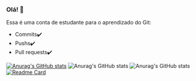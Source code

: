 ### Olá! 👋

<!--
**lucioweb/lucioweb** is a ✨ _special_ ✨ repository because its `README.md` (this file) appears on your GitHub profile.

Here are some ideas to get you started:

- 🔭 I’m currently working on ...
- 🌱 I’m currently learning ...
- 👯 I’m looking to collaborate on ...
- 🤔 I’m looking for help with ...
- 💬 Ask me about ...
- 📫 How to reach me: ...
- 😄 Pronouns: ...
- ⚡ Fun fact: ...
-->
Essa é uma conta de estudante para o aprendizado do Git: 
- Commits✔️
- Pushs✔️
- Pull requests✔️

[![Anurag's GitHub stats](https://github-readme-stats.vercel.app/api?username=lucioweb)](https://github.com/lucioweb/github-readme-stats)
![Anurag's GitHub stats](https://github-readme-stats.vercel.app/api?username=lucioweb&show_icons=true&theme=radical)
![Anurag's GitHub stats](https://github-readme-stats.vercel.app/api?username=lucioweb&show_icons=true&theme=dark)
[![Readme Card](https://github-readme-stats.vercel.app/api/pin/?username=lucioweb&repo=github-readme-stats)](https://github.com/lucioweb/github-readme-stats)
